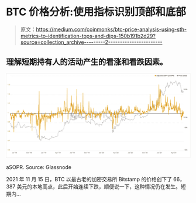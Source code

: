# BTC 价格分析:使用指标识别顶部和底部

> 原文：<https://medium.com/coinmonks/btc-price-analysis-using-sth-metrics-to-identification-tops-and-dips-150b191b2d29?source=collection_archive---------2----------------------->

## 理解短期持有人的活动产生的看涨和看跌因素。

![](img/46266d4b7196d1f661ecfdf6c48b4db1.png)

aSOPR. Source: Glassnode

2021 年 11 月 15 日，BTC 以最古老的加密交易所 Bitstamp 的价格创下了 66，387 美元的本地高点，此后开始连续下跌，顺便说一下，这种情况仍在发生。短期内…